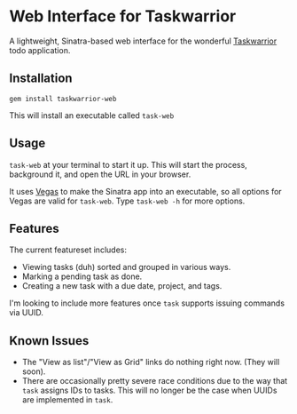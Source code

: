 # Web Interface for Taskwarrior

A lightweight, Sinatra-based web interface for the
wonderful [Taskwarrior](http://taskwarrior.org/) todo application.

## Installation

`gem install taskwarrior-web`

This will install an executable called `task-web`

## Usage

`task-web` at your terminal to start it up. This will start the process,
background it, and open the URL in your browser.

It uses [Vegas](https://github.com/quirkey/vegas/) to make the Sinatra app into
an executable, so all options for Vegas are valid for `task-web`. Type
`task-web -h` for more options.

## Features

The current featureset includes:

* Viewing tasks (duh) sorted and grouped in various ways.
* Marking a pending task as done.
* Creating a new task with a due date, project, and tags.

I'm looking to include more features once `task` supports issuing commands via
UUID.

## Known Issues

* The "View as list"/"View as Grid" links do nothing right now. (They will
  soon).
* There are occasionally pretty severe race conditions due to the way that
  `task` assigns IDs to tasks. This will no longer be the case when UUIDs are
  implemented in `task`.
